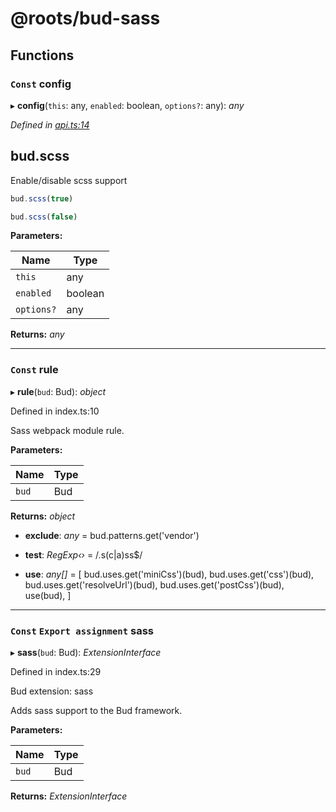 # @roots/bud-sass

## Functions

### `Const` config

▸ **config**(`this`: any, `enabled`: boolean, `options?`: any): *any*

*Defined in [api.ts:14](https://github.com/roots/bud-support/blob/f2da518/packages/bud-sass/src/api.ts#L14)*

## bud.scss

Enable/disable scss support

```js
bud.scss(true)
```

```js
bud.scss(false)
```

**Parameters:**

Name | Type |
------ | ------ |
`this` | any |
`enabled` | boolean |
`options?` | any |

**Returns:** *any*

___

### `Const` rule

▸ **rule**(`bud`: Bud): *object*

Defined in index.ts:10

Sass webpack module rule.

**Parameters:**

Name | Type |
------ | ------ |
`bud` | Bud |

**Returns:** *object*

* **exclude**: *any* = bud.patterns.get('vendor')

* **test**: *RegExp‹›* = /\.s(c|a)ss$/

* **use**: *any[]* = [
    bud.uses.get('miniCss')(bud),
    bud.uses.get('css')(bud),
    bud.uses.get('resolveUrl')(bud),
    bud.uses.get('postCss')(bud),
    use(bud),
  ]

___

### `Const` `Export assignment` sass

▸ **sass**(`bud`: Bud): *ExtensionInterface*

Defined in index.ts:29

Bud extension: sass

Adds sass support to the Bud framework.

**Parameters:**

Name | Type |
------ | ------ |
`bud` | Bud |

**Returns:** *ExtensionInterface*
